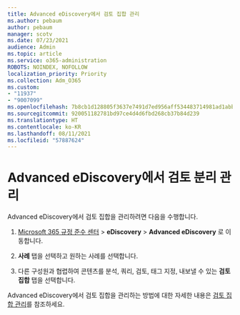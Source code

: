 ```yaml
---
title: Advanced eDiscovery에서 검토 집합 관리
ms.author: pebaum
author: pebaum
manager: scotv
ms.date: 07/23/2021
audience: Admin
ms.topic: article
ms.service: o365-administration
ROBOTS: NOINDEX, NOFOLLOW
localization_priority: Priority
ms.collection: Adm_O365
ms.custom:
- "11937"
- "9007099"
ms.openlocfilehash: 7b8cb1d128805f3637e7491d7ed956aff534483714981ad1abbbaa1806fa1f68
ms.sourcegitcommit: 920051182781bd97ce4d4d6fbd268cb37b84d239
ms.translationtype: HT
ms.contentlocale: ko-KR
ms.lasthandoff: 08/11/2021
ms.locfileid: "57887624"
---
```

# <a name="managing-review-dets-in-advanced-ediscovery"></a>Advanced eDiscovery에서 검토 분리 관리

Advanced eDiscovery에서 검토 집합을 관리하려면 다음을 수행합니다.

1. [Microsoft 365 규정 준수 센터](https://compliance.microsoft.com/) > **eDiscovery** > **Advanced eDiscovery** 로 이동합니다.

1. **사례** 탭을 선택하고 원하는 사례를 선택합니다.

1. 다른 구성원과 협렵하여 콘텐츠를 분석, 쿼리, 검토, 태그 지정, 내보낼 수 있는 **검토 집합** 탭을 선택합니다.

Advanced eDiscovery에서 검토 집합을 관리하는 방법에 대한 자세한 내용은 [검토 집합 관리](https://docs.microsoft.com/microsoft-365/compliance/managing-review-sets)를 참조하세요.
